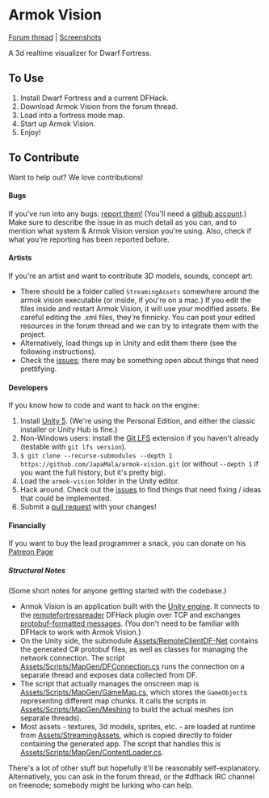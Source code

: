 Armok Vision
============

[Forum thread](http://www.bay12forums.com/smf/index.php?topic=146473) | [Screenshots](http://imgur.com/a/bPmeo)

A 3d realtime visualizer for Dwarf Fortress. 

## To Use

1. Install Dwarf Fortress and a current DFHack.
2. Download Armok Vision from the forum thread.
3. Load into a fortress mode map.
4. Start up Armok Vision.
5. Enjoy!

## To Contribute

Want to help out? We love contributions!

#### Bugs
If you've run into any bugs: [report them!](https://github.com/JapaMala/armok-vision/issues) (You'll need a [github account](https://github.com/).) Make sure to describe the issue in as much detail as you can, and to mention what system & Armok Vision version you're using. Also, check if what you're reporting has been reported before.

#### Artists
If you're an artist and want to contribute 3D models, sounds, concept art:

- There should be a folder called `StreamingAssets` somewhere around the armok vision executable (or inside, if you're on a mac.) If you edit the files inside and restart Armok Vision, it will use your modified assets. Be careful editing the .xml files, they're finnicky. You can post your edited resources in the forum thread and we can try to integrate them with the project.
- Alternatively, load things up in Unity and edit them there (see the following instructions).
- Check the [issues](https://github.com/JapaMala/armok-vision/issues); there may be something open about things that need prettifying.

#### Developers
If you know how to code and want to hack on the engine:

1. Install [Unity 5](http://unity3d.com/get-unity). (We're using the Personal Edition, and either the classic installer or Unity Hub is fine.)
2. Non-Windows users: install the [Git LFS](https://git-lfs.github.com/) extension if you haven't already (testable with `git lfs version`).
3. `$ git clone --recurse-submodules --depth 1 https://github.com/JapaMala/armok-vision.git` (or without `--depth 1` if you want the full history, but it's pretty big).
4. Load the `armok-vision` folder in the Unity editor.
5. Hack around. Check out the [issues](https://github.com/JapaMala/armok-vision/issues) to find things that need fixing / ideas that could be implemented.
6. Submit a [pull request](https://github.com/JapaMala/armok-vision/pulls) with your changes!

#### Financially
If you want to buy the lead programmer a snack, you can donate on his [Patreon Page](https://www.patreon.com/japamala)

##### Structural Notes
(Some short notes for anyone getting started with the codebase.)

- Armok Vision is an application built with the [Unity engine](https://unity3d.com/). It connects to the [remotefortressreader](https://github.com/DFHack/dfhack/blob/master/plugins/remotefortressreader.cpp) DFHack plugin over TCP and exchanges [protobuf-formatted messages](https://github.com/DFHack/dfhack/blob/master/plugins/proto/RemoteFortressReader.proto). (You don't need to be familiar with DFHack to work with Armok Vision.)
- On the Unity side, the submodule [Assets/RemoteClientDF-Net](https://github.com/JapaMala/armok-vision/tree/master/Assets) contains the generated C# protobuf files, as well as classes for managing the network connection. The script [Assets/Scripts/MapGen/DFConnection.cs](https://github.com/JapaMala/armok-vision/blob/master/Assets/Scripts/MapGen/DFConnection.cs) runs the connection on a separate thread and exposes data collected from DF.
- The script that actually manages the onscreen map is [Assets/Scripts/MapGen/GameMap.cs](https://github.com/JapaMala/armok-vision/blob/master/Assets/Scripts/MapGen/GameMap.cs), which stores the `GameObject`s representing different map chunks. It calls the scripts in [Assets/Scripts/MapGen/Meshing](https://github.com/JapaMala/armok-vision/tree/master/Assets/Scripts/MapGen/Meshing) to build the actual meshes (on separate threads).
- Most assets - textures, 3d models, sprites, etc. - are loaded at runtime from [Assets/StreamingAssets](https://github.com/JapaMala/armok-vision/tree/master/Assets/StreamingAssets), which is copied directly to folder containing the generated app. The script that handles this is [Assets/Scripts/MapGen/ContentLoader.cs](https://github.com/JapaMala/armok-vision/blob/master/Assets/Scripts/MapGen/ContentLoader.cs).

There's a lot of other stuff but hopefully it'll be reasonably self-explanatory. Alternatively, you can ask in the forum thread, or the #dfhack IRC channel on freenode; somebody might be lurking who can help.
